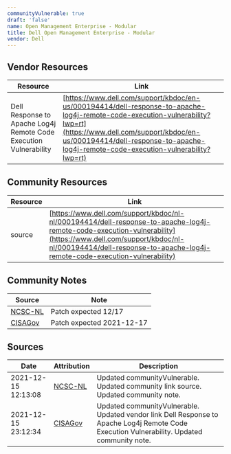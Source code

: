 ```yaml
---
communityVulnerable: true
draft: 'false'
name: Open Management Enterprise - Modular
title: Dell Open Management Enterprise - Modular
vendor: Dell
---
```


## Vendor Resources
| Resource | Link |
| --- | --- |
| Dell Response to Apache Log4j Remote Code Execution Vulnerability | [https://www.dell.com/support/kbdoc/en-us/000194414/dell-response-to-apache-log4j-remote-code-execution-vulnerability?lwp=rt](https://www.dell.com/support/kbdoc/en-us/000194414/dell-response-to-apache-log4j-remote-code-execution-vulnerability?lwp=rt) |

## Community Resources
| Resource | Link |
| --- | --- |
| source | [https://www.dell.com/support/kbdoc/nl-nl/000194414/dell-response-to-apache-log4j-remote-code-execution-vulnerability](https://www.dell.com/support/kbdoc/nl-nl/000194414/dell-response-to-apache-log4j-remote-code-execution-vulnerability) |

## Community Notes
| Source | Note |
| --- | --- |
| [NCSC-NL](https://github.com/NCSC-NL/log4shell/blob/main/software/README.md) | Patch expected 12/17 |
| [CISAGov](https://raw.githubusercontent.com/cisagov/log4j-affected-db/develop/README.md) | Patch expected 2021-12-17 |

## Sources
| Date | Attribution | Description |
| --- | --- | --- |
| 2021-12-15 12:13:08 | [NCSC-NL](https://github.com/NCSC-NL/log4shell/blob/main/software/README.md) | Updated communityVulnerable. Updated community link source. Updated community note.  |
| 2021-12-15 23:12:34 | [CISAGov](https://raw.githubusercontent.com/cisagov/log4j-affected-db/develop/README.md) | Updated communityVulnerable. Updated vendor link Dell Response to Apache Log4j Remote Code Execution Vulnerability. Updated community note.  |
